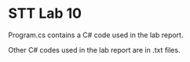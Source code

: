 # STT Lab 10
Program.cs contains a C# code used in the lab report.

Other C# codes used in the lab report are in .txt files.